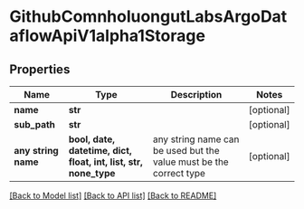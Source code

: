 # GithubComnholuongutLabsArgoDataflowApiV1alpha1Storage


## Properties
Name | Type | Description | Notes
------------ | ------------- | ------------- | -------------
**name** | **str** |  | [optional] 
**sub_path** | **str** |  | [optional] 
**any string name** | **bool, date, datetime, dict, float, int, list, str, none_type** | any string name can be used but the value must be the correct type | [optional]

[[Back to Model list]](../README.md#documentation-for-models) [[Back to API list]](../README.md#documentation-for-api-endpoints) [[Back to README]](../README.md)


